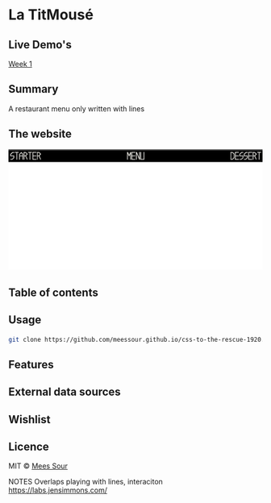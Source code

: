 # La TitMousé

## Live Demo's

[Week 1](https://meessour.github.io/css-to-the-rescue-1920/week-1)

## Summary

A restaurant menu only written with lines

## The website

![Site Week 1](week-1\img\site-week1.jpg)

## Table of contents

## Usage

```bash
git clone https://github.com/meessour.github.io/css-to-the-rescue-1920.git
```

## Features

## External data sources

## Wishlist

<!-- - [ ] <item> -->

## Licence
MIT © [Mees Sour](https://github.com/meessour)



NOTES
Overlaps playing with lines, interaciton
https://labs.jensimmons.com/